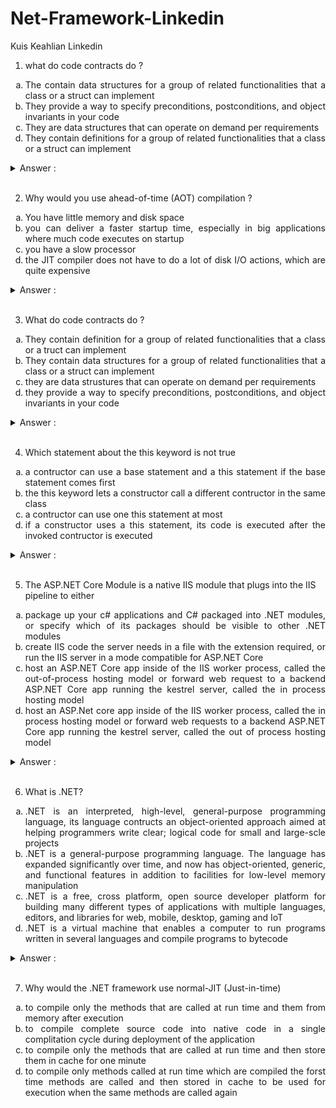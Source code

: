 # Net-Framework-Linkedin
Kuis Keahlian Linkedin

1. what do code contracts do ?
<ol type="a" align="justify">
<li> The contain data structures for a group of related functionalities that a class or a struct can implement</li>
<li> They provide a way to specify preconditions, postconditions, and object invariants in your code</li>
<li> They are data structures that can operate on demand per requirements</li>
<li> They contain definitions for a group of related functionalities that a class or a struct can implement</li></ol>

<details>
<summary markdown="span">Answer :</summary>
<p align="justify"> b. They provide a way to specify preconditions, postconditions, and object invariants in your code </p>
</details>
</br>

2. Why would you use ahead-of-time (AOT) compilation ?
<ol type="a" align="justify">
  <li> You have little memory and disk space</li>
<li> you can deliver a faster startup time, especially in big applications where much code executes on startup</li>
  <li> you have a slow processor</li>
  <li> the JIT compiler does not have to do a lot of disk I/O actions, which are quite expensive</li></ol>

<details>
<summary markdown="span">Answer :</summary>
<p align="justify"> b. you can deliver a faster startup time, especially in big applications where much code executes on startup </p>
</details>
</br>

3. What do code contracts do ?
<ol type="a" align="justify">
<li> They contain definition for a group of related functionalities that a class or a truct can implement</li>
<li>They contain data structures for a group of related functionalities that a class or a struct can implement</li>
  <li>  they are data strustures that can operate on demand per requirements</li>
<li>  they provide a way to specify preconditions, postconditions, and object invariants in your code</li></ol>
  
<details>
<summary markdown="span">Answer :</summary>
<p align="justify"> d. they provide a way to specify preconditions, postconditions, and object invariants in your code</p>
</details>
</br>
  
4. Which statement about the this keyword is not true 
  <ol type="a" align="justify">
<li>a contructor can use a base statement and a this statement if the base statement comes first</li>
  <li>the this keyword lets a constructor call a different contructor in the same class</li>
  <li>  a contructor can use one this statement at most</li>
<li> if a constructor uses a this statement, its code is executed after the invoked contructor is executed</li></ol>

<details>
<summary markdown="span">Answer :</summary>
<p align="justify"> a. a contructor can use a base statement and a this statement if the base statement comes first</p>
</details>
</br>

5. The ASP.NET Core Module is a native IIS module that plugs into the IIS pipeline to either
<ol type="a" align="justify">
<li>package up your c# applications and C# packaged into .NET modules, or specify which of its packages should be visible to other .NET modules</li>
<li>create IIS code the server needs in a file with the extension required, or run the IIS server in a mode compatible for ASP.NET Core</li>
<li>host an ASP.NET Core app inside of the IIS worker process, called the out-of-process hosting model or forward web request to a backend ASP.NET Core app running the kestrel server, called the in process hosting model</li>
<li>  host an ASP.Net core app inside of the IIS worker process, called the in process hosting model or forward web requests to a backend ASP.NET Core app running the kestrel server, called the out of process hosting model</li></ol>

<details>
<summary markdown="span">Answer :</summary>
<p align="justify"> d. host an ASP.Net core app inside of the IIS worker process, called the in process hosting model or forward web requests to a backend ASP.NET Core app running the kestrel server, called the out of process hosting model</p>
</details>
</br>

6. What is .NET?
<ol type="a" align="justify">
<li>.NET is an interpreted, high-level, general-purpose programming language, its language contructs an object-oriented approach aimed at helping programmers write clear; logical code for small and large-scle projects</li>
<li>.NET is a general-purpose programming language. The language has expanded significantly over time, and now has object-oriented, generic, and functional features in addition to facilities for low-level memory manipulation</li>
<li>.NET is a free, cross platform, open source developer platform for building many different types of applications with multiple languages, editors, and libraries for web, mobile, desktop, gaming and IoT</li>
<li>.NET is a virtual machine that enables a computer to run programs written in several languages and compile programs to bytecode</li> </ol>

<details>
<summary markdown="span">Answer :</summary>
<p align="justify"> c. .NET is a free, cross platform, open source developer platform for building many different types of applications with multiple languages, editors, and libraries for web, mobile, desktop, gaming and IoT</p>
</details>
</br>

7. Why would the .NET framework use normal-JIT (Just-in-time)  
  <ol type="a" align="justify">
<li>to compile only the methods that are called at run time and them from memory after execution </li>
<li>to compile complete source code into native code in a single complitation cycle during deployment of the application</li>
<li>to compile only the methods that are called at run time and then store them in cache for one minute</li>
<li>to compile only methods called at run time which are compiled the forst time methods are called and then stored in cache to be used for execution when the same methods are called again</li></ol>
  
  

